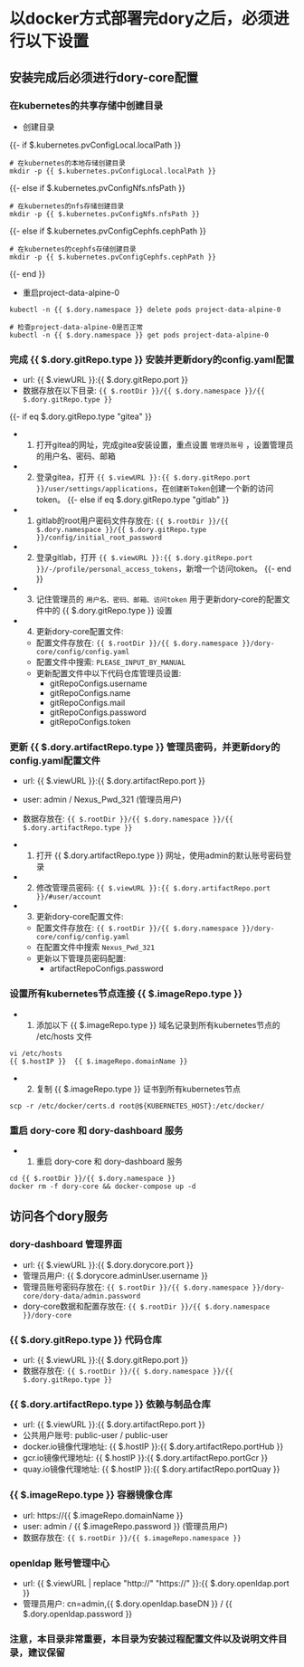 # 以docker方式部署完dory之后，必须进行以下设置

## 安装完成后必须进行dory-core配置

### 在kubernetes的共享存储中创建目录

- 创建目录

{{- if $.kubernetes.pvConfigLocal.localPath }}
```shell script
# 在kubernetes的本地存储创建目录
mkdir -p {{ $.kubernetes.pvConfigLocal.localPath }}
```
{{- else if $.kubernetes.pvConfigNfs.nfsPath }}
```shell script
# 在kubernetes的nfs存储创建目录
mkdir -p {{ $.kubernetes.pvConfigNfs.nfsPath }}
```
{{- else if $.kubernetes.pvConfigCephfs.cephPath }}
```shell script
# 在kubernetes的cephfs存储创建目录
mkdir -p {{ $.kubernetes.pvConfigCephfs.cephPath }}
```
{{- end }}

- 重启project-data-alpine-0

```shell script
kubectl -n {{ $.dory.namespace }} delete pods project-data-alpine-0

# 检查project-data-alpine-0是否正常
kubectl -n {{ $.dory.namespace }} get pods project-data-alpine-0
```

### 完成 {{ $.dory.gitRepo.type }} 安装并更新dory的config.yaml配置

- url: {{ $.viewURL }}:{{ $.dory.gitRepo.port }}
- 数据存放在以下目录: `{{ $.rootDir }}/{{ $.dory.namespace }}/{{ $.dory.gitRepo.type }}`

{{- if eq $.dory.gitRepo.type "gitea" }}
- 1. 打开gitea的网址，完成gitea安装设置，重点设置 `管理员账号` ，设置管理员的用户名、密码、邮箱
- 2. 登录gitea，打开 `{{ $.viewURL }}:{{ $.dory.gitRepo.port }}/user/settings/applications`，在`创建新Token`创建一个新的访问token。
{{- else if eq $.dory.gitRepo.type "gitlab" }}
- 1. gitlab的root用户密码文件存放在: `{{ $.rootDir }}/{{ $.dory.namespace }}/{{ $.dory.gitRepo.type }}/config/initial_root_password`
- 2. 登录gitlab，打开 `{{ $.viewURL }}:{{ $.dory.gitRepo.port }}/-/profile/personal_access_tokens`，新增一个访问token。
{{- end }}
- 3. 记住管理员的 `用户名、密码、邮箱、访问token` 用于更新dory-core的配置文件中的 {{ $.dory.gitRepo.type }} 设置
- 4. 更新dory-core配置文件:
  - 配置文件存放在: `{{ $.rootDir }}/{{ $.dory.namespace }}/dory-core/config/config.yaml`
  - 配置文件中搜索: `PLEASE_INPUT_BY_MANUAL`
  - 更新配置文件中以下代码仓库管理员设置: 
    - gitRepoConfigs.username
    - gitRepoConfigs.name
    - gitRepoConfigs.mail
    - gitRepoConfigs.password
    - gitRepoConfigs.token
    
### 更新 {{ $.dory.artifactRepo.type }} 管理员密码，并更新dory的config.yaml配置文件

- url: {{ $.viewURL }}:{{ $.dory.artifactRepo.port }}
- user: admin / Nexus_Pwd_321 (管理员用户)
- 数据存放在: `{{ $.rootDir }}/{{ $.dory.namespace }}/{{ $.dory.artifactRepo.type }}`

- 1. 打开 {{ $.dory.artifactRepo.type }} 网址，使用admin的默认账号密码登录
- 2. 修改管理员密码: `{{ $.viewURL }}:{{ $.dory.artifactRepo.port }}/#user/account`
- 3. 更新dory-core配置文件:
  - 配置文件存放在: `{{ $.rootDir }}/{{ $.dory.namespace }}/dory-core/config/config.yaml`
  - 在配置文件中搜索 `Nexus_Pwd_321`
  - 更新以下管理员密码配置: 
    - artifactRepoConfigs.password
 
### 设置所有kubernetes节点连接 {{ $.imageRepo.type }}

- 1. 添加以下 {{ $.imageRepo.type }} 域名记录到所有kubernetes节点的 /etc/hosts 文件  

```shell script
vi /etc/hosts
{{ $.hostIP }}  {{ $.imageRepo.domainName }}
```

- 2. 复制 {{ $.imageRepo.type }} 证书到所有kubernetes节点

```shell script
scp -r /etc/docker/certs.d root@${KUBERNETES_HOST}:/etc/docker/
```

### 重启 dory-core 和 dory-dashboard 服务

- 1. 重启 dory-core 和 dory-dashboard 服务

```shell script
cd {{ $.rootDir }}/{{ $.dory.namespace }}
docker rm -f dory-core && docker-compose up -d
```

## 访问各个dory服务

### dory-dashboard 管理界面

- url: {{ $.viewURL }}:{{ $.dory.dorycore.port }}
- 管理员用户: {{ $.dorycore.adminUser.username }}
- 管理员账号密码存放在: `{{ $.rootDir }}/{{ $.dory.namespace }}/dory-core/dory-data/admin.password`
- dory-core数据和配置存放在: `{{ $.rootDir }}/{{ $.dory.namespace }}/dory-core`

### {{ $.dory.gitRepo.type }} 代码仓库

- url: {{ $.viewURL }}:{{ $.dory.gitRepo.port }}
- 数据存放在: `{{ $.rootDir }}/{{ $.dory.namespace }}/{{ $.dory.gitRepo.type }}`

### {{ $.dory.artifactRepo.type }} 依赖与制品仓库

- url: {{ $.viewURL }}:{{ $.dory.artifactRepo.port }}
- 公共用户账号: public-user / public-user
- docker.io镜像代理地址: {{ $.hostIP }}:{{ $.dory.artifactRepo.portHub }}
- gcr.io镜像代理地址: {{ $.hostIP }}:{{ $.dory.artifactRepo.portGcr }}
- quay.io镜像代理地址: {{ $.hostIP }}:{{ $.dory.artifactRepo.portQuay }}

### {{ $.imageRepo.type }} 容器镜像仓库

- url: https://{{ $.imageRepo.domainName }}
- user: admin / {{ $.imageRepo.password }} (管理员用户)
- 数据存放在: `{{ $.rootDir }}/{{ $.imageRepo.namespace }}`

### openldap 账号管理中心

- url: {{ $.viewURL | replace "http://" "https://" }}:{{ $.dory.openldap.port }}
- 管理员用户: cn=admin,{{ $.dory.openldap.baseDN }} / {{ $.dory.openldap.password }}

### 注意，本目录非常重要，本目录为安装过程配置文件以及说明文件目录，建议保留
